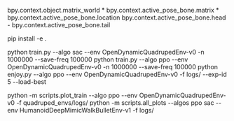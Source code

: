 bpy.context.object.matrix_world * bpy.context.active_pose_bone.matrix * bpy.context.active_pose_bone.location
bpy.context.active_pose_bone.head - bpy.context.active_pose_bone.tail

pip install -e .

python train.py --algo sac --env OpenDynamicQuadrupedEnv-v0 -n 1000000 --save-freq 100000
python train.py --algo ppo --env OpenDynamicQuadrupedEnv-v0 -n 1000000 --save-freq 100000
python enjoy.py --algo ppo --env OpenDynamicQuadrupedEnv-v0 -f logs/ --exp-id 5 --load-best  

python -m scripts.plot_train --algo ppo --env OpenDynamicQuadrupedEnv-v0 -f quadruped_envs/logs/
python -m scripts.all_plots --algos ppo sac --env HumanoidDeepMimicWalkBulletEnv-v1 -f logs/